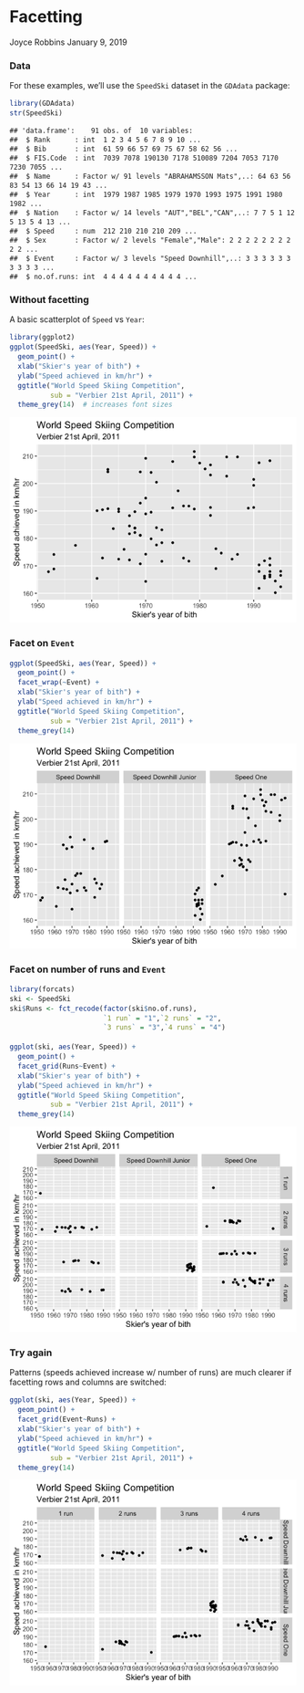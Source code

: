 Facetting
================
Joyce Robbins
January 9, 2019

### Data

For these examples, we’ll use the `SpeedSki` dataset in the `GDAdata`
package:

``` r
library(GDAdata)
str(SpeedSki)
```

    ## 'data.frame':    91 obs. of  10 variables:
    ##  $ Rank      : int  1 2 3 4 5 6 7 8 9 10 ...
    ##  $ Bib       : int  61 59 66 57 69 75 67 58 62 56 ...
    ##  $ FIS.Code  : int  7039 7078 190130 7178 510089 7204 7053 7170 7230 7055 ...
    ##  $ Name      : Factor w/ 91 levels "ABRAHAMSSON Mats",..: 64 63 56 83 54 13 66 14 19 43 ...
    ##  $ Year      : int  1979 1987 1985 1979 1970 1993 1975 1991 1980 1982 ...
    ##  $ Nation    : Factor w/ 14 levels "AUT","BEL","CAN",..: 7 7 5 1 12 5 13 5 4 13 ...
    ##  $ Speed     : num  212 210 210 210 209 ...
    ##  $ Sex       : Factor w/ 2 levels "Female","Male": 2 2 2 2 2 2 2 2 2 2 ...
    ##  $ Event     : Factor w/ 3 levels "Speed Downhill",..: 3 3 3 3 3 3 3 3 3 3 ...
    ##  $ no.of.runs: int  4 4 4 4 4 4 4 4 4 4 ...

### Without facetting

A basic scatterplot of `Speed` vs `Year`:

``` r
library(ggplot2)
ggplot(SpeedSki, aes(Year, Speed)) +
  geom_point() +
  xlab("Skier's year of bith") +
  ylab("Speed achieved in km/hr") + 
  ggtitle("World Speed Skiing Competition",
          sub = "Verbier 21st April, 2011") +
  theme_grey(14)  # increases font sizes
```

![](7Facetting_files/figure-gfm/unnamed-chunk-2-1.png)<!-- -->

### Facet on `Event`

``` r
ggplot(SpeedSki, aes(Year, Speed)) +
  geom_point() +
  facet_wrap(~Event) +
  xlab("Skier's year of bith") +
  ylab("Speed achieved in km/hr") + 
  ggtitle("World Speed Skiing Competition",
          sub = "Verbier 21st April, 2011") +
  theme_grey(14) 
```

![](7Facetting_files/figure-gfm/unnamed-chunk-3-1.png)<!-- -->

### Facet on number of runs and `Event`

``` r
library(forcats)
ski <- SpeedSki
ski$Runs <- fct_recode(factor(ski$no.of.runs),
                       `1 run` = "1",`2 runs` = "2",
                       `3 runs` = "3",`4 runs` = "4")

ggplot(ski, aes(Year, Speed)) +
  geom_point() +
  facet_grid(Runs~Event) +
  xlab("Skier's year of bith") +
  ylab("Speed achieved in km/hr") + 
  ggtitle("World Speed Skiing Competition",
          sub = "Verbier 21st April, 2011") +
  theme_grey(14) 
```

![](7Facetting_files/figure-gfm/unnamed-chunk-4-1.png)<!-- -->

### Try again

Patterns (speeds achieved increase w/ number of runs) are much clearer
if facetting rows and columns are switched:

``` r
ggplot(ski, aes(Year, Speed)) +
  geom_point() +
  facet_grid(Event~Runs) +
  xlab("Skier's year of bith") +
  ylab("Speed achieved in km/hr") + 
  ggtitle("World Speed Skiing Competition",
          sub = "Verbier 21st April, 2011") +
  theme_grey(14) 
```

![](7Facetting_files/figure-gfm/unnamed-chunk-5-1.png)<!-- -->
